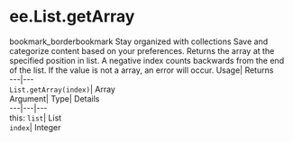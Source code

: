  
#  ee.List.getArray 
bookmark_borderbookmark Stay organized with collections  Save and categorize content based on your preferences.
Returns the array at the specified position in list. A negative index counts backwards from the end of the list. If the value is not a array, an error will occur. 
Usage| Returns  
---|---  
`List.getArray(index)`| Array  
Argument| Type| Details  
---|---|---  
this: `list`| List  
`index`| Integer  
